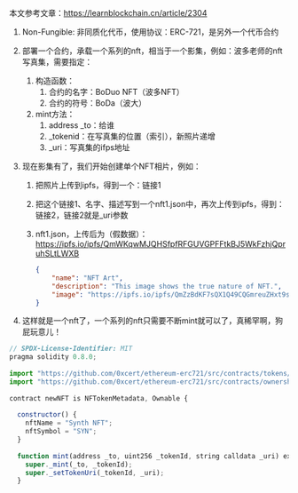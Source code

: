 

本文参考文章：https://learnblockchain.cn/article/2304

1. Non-Fungible: 非同质化代币，使用协议：ERC-721，是另外一个代币合约

2. 部署一个合约，承载一个系列的nft，相当于一个影集，例如：波多老师的nft写真集，需要指定：

   1. 构造函数：
      1. 合约的名字：BoDuo NFT（波多NFT）
      2. 合约的符号：BoDa（波大）
   2. mint方法：
      1. address _to：给谁
      2. _tokenid：在写真集的位置（索引），新照片递增
      3. _uri：写真集的ifps地址

3. 现在影集有了，我们开始创建单个NFT相片，例如：

   1. 把照片上传到ipfs，得到一个：链接1

   2. 把这个链接1、名字、描述写到一个nft1.json中，再次上传到ipfs，得到：链接2，链接2就是_uri参数

   3. nft1.json，上传后为（假数据）：https://ipfs.io/ipfs/QmWKqwMJQHSfpfRFGUVGPFFtkBJ5WkFzhjQpruhSLtLWXB

      ```json
      {
          "name": "NFT Art",
          "description": "This image shows the true nature of NFT.",
          "image": "https://ipfs.io/ipfs/QmZzBdKF7sQX1Q49CQGmreuZHxt9sVB3hTc3TTXYcVZ7jC",
      }
      ```

4. 这样就是一个nft了，一个系列的nft只需要不断mint就可以了，真稀罕啊，狗屁玩意儿！





```js
// SPDX-License-Identifier: MIT
pragma solidity 0.8.0;
 
import "https://github.com/0xcert/ethereum-erc721/src/contracts/tokens/nf-token-metadata.sol";
import "https://github.com/0xcert/ethereum-erc721/src/contracts/ownership/ownable.sol";
 
contract newNFT is NFTokenMetadata, Ownable {
 
  constructor() {
    nftName = "Synth NFT";
    nftSymbol = "SYN";
  }
 
  function mint(address _to, uint256 _tokenId, string calldata _uri) external onlyOwner {
    super._mint(_to, _tokenId);
    super._setTokenUri(_tokenId, _uri);
  }
 
```

